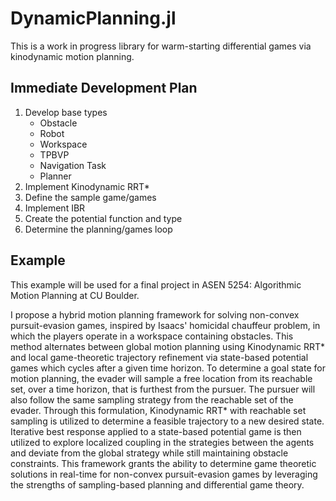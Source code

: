 # DynamicPlanning.jl


This is a work in progress library for warm-starting differential games via kinodynamic motion planning.


## Immediate Development Plan

1. Develop base types
    - Obstacle
    - Robot
    - Workspace
    - TPBVP
    - Navigation Task
    - Planner
2. Implement Kinodynamic RRT*
3. Define the sample game/games
4. Implement IBR
5. Create the potential function and type
6. Determine the planning/games loop


## Example

This example will be used for a final project in ASEN 5254: Algorithmic Motion Planning at CU Boulder. 


I propose a hybrid motion planning framework for solving non-convex pursuit-evasion games, inspired by Isaacs' homicidal chauffeur problem, in which the players operate in a workspace containing obstacles. This method alternates between global motion planning using Kinodynamic RRT* and local game-theoretic trajectory refinement via state-based potential games which cycles after a given time horizon. To determine a goal state for motion planning, the evader will sample a free location from its reachable set, over a time horizon, that is furthest from the pursuer. The pursuer will also follow the same sampling strategy from the reachable set of the evader. Through this formulation, Kinodynamic RRT* with reachable set sampling is utilized to determine a feasible trajectory to a new desired state. Iterative best response applied to a state-based potential game is then utilized to explore localized coupling in the strategies between the agents and deviate from the global strategy while still maintaining obstacle constraints. This framework grants the ability to determine game theoretic solutions in real-time for non-convex pursuit-evasion games by leveraging the strengths of sampling-based planning and differential game theory. 
